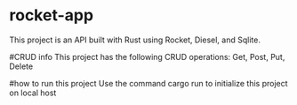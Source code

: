 # rocket-app
This project is an API built with Rust using Rocket, Diesel, and Sqlite.

#CRUD info
This project has the following CRUD operations: Get, Post, Put, Delete

#how to run this project
Use the command cargo run to initialize this project on local host



